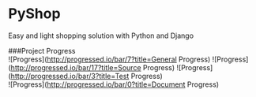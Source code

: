 # PyShop
Easy and light shopping solution with Python and Django  

###Project Progress    
![Progress](http://progressed.io/bar/7?title=General Progress)
![Progress](http://progressed.io/bar/17?title=Source Progress)
![Progress](http://progressed.io/bar/3?title=Test Progress)   
![Progress](http://progressed.io/bar/0?title=Document Progress)   
